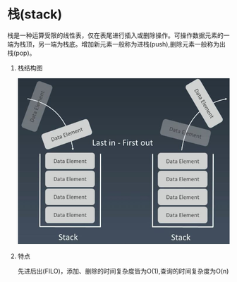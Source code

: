 # 栈(stack)

栈是一种运算受限的线性表，仅在表尾进行插入或删除操作。可操作数据元素的一端为栈顶，另一端为栈底。增加新元素一般称为进栈(push),删除元素一般称为出栈(pop)。

1. 栈结构图

    ![栈结构图](/imgs/algorithm/stack.jpg)

2. 特点

    先进后出(FILO)，添加、删除的时间复杂度皆为O(1),查询的时间复杂度为O(n)